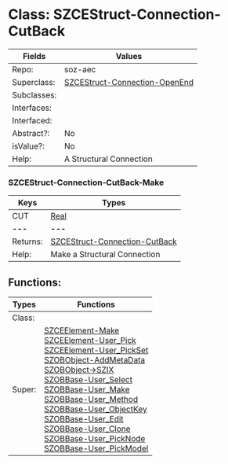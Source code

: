 
# Class:	SZCEStruct-Connection-CutBack

| Fields | Values |
| --------- | --------- |
| Repo: | soz-aec |
| Superclass: | [SZCEStruct-Connection-OpenEnd](SZCEStruct-Connection-OpenEnd.html) |
| Subclasses: |  |
| Interfaces: |  |
| Interfaced: |  |
| Abstract?: | No |
| isValue?: | No |
| Help: | A Structural Connection |

### SZCEStruct-Connection-CutBack-Make

| Keys | Types |
| --------- | --------- |
| CUT | [Real](Real.html) |
| **---** | **---** |
| Returns: | [SZCEStruct-Connection-CutBack](SZCEStruct-Connection-CutBack.html) |
| Help: | Make a Structural Connection |


## Functions:

| Types | Functions |
| --------- | --------- |
| Class: |  |
| Super: | [SZCEElement-Make](SZCEElement.html) <br> [SZCEElement-User_Pick](SZCEElement.html) <br> [SZCEElement-User_PickSet](SZCEElement.html) <br> [SZOBObject-AddMetaData](SZOBObject.html) <br> [SZOBObject->SZIX](SZOBObject.html) <br> [SZOBBase-User_Select](SZOBBase.html) <br> [SZOBBase-User_Make](SZOBBase.html) <br> [SZOBBase-User_Method](SZOBBase.html) <br> [SZOBBase-User_ObjectKey](SZOBBase.html) <br> [SZOBBase-User_Edit](SZOBBase.html) <br> [SZOBBase-User_Clone](SZOBBase.html) <br> [SZOBBase-User_PickNode](SZOBBase.html) <br> [SZOBBase-User_PickModel](SZOBBase.html) |


